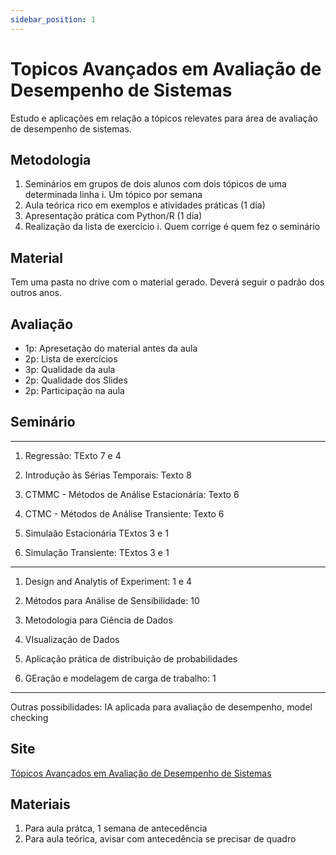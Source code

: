 ```yaml
---
sidebar_position: 1
---
```


# Topicos Avançados em Avaliação de Desempenho de Sistemas

Estudo e aplicações em relação a tópicos relevates para área de avaliação de desempenho de sistemas. 

## Metodologia

1. Seminários em grupos de dois alunos com dois tópicos de uma determinada linha
    i. Um tópico por semana
2. Aula teórica rico em exemplos e atividades práticas (1 dia)
3. Apresentação prática com Python/R (1 dia)
4. Realização da lista de exercício
    i. Quem corrige é quem fez o seminário

## Material

Tem uma pasta no drive com o material gerado.
Deverá seguir o padrão dos outros anos.

## Avaliação

- 1p: Apresetação do material antes da aula
- 2p: Lista de exercícios
- 3p: Qualidade da aula
- 2p: Qualidade dos Slides
- 2p: Participação na aula

## Seminário

---

1. Regressão: TExto 7 e 4
2. Introdução às Sérias Temporais: Texto 8

3. CTMMC - Métodos de Análise Estacionária: Texto 6
4. CTMC - Métodos de Análise Transiente: Texto 6

5. Simulaão Estacionária TExtos 3 e 1
6. Simulação Transiente: TExtos 3 e 1

---

1. Design and Analytis of Experiment: 1 e 4
2. Métodos para Análise de Sensibilidade: 10

3. Metodologia para Ciência de Dados
4. VIsualização de Dados

5. Aplicação prática de distribuição de probabilidades
6. GEração e modelagem de carga de trabalho: 1

---

Outras possibilidades: IA aplicada para avaliação de desempenho, model checking

## Site
[Tópicos Avançados em Avaliação de Desempenho de Sistemas](https://www.cin.ufpe.br/~eagt/in1160)

## Materiais

1. Para aula prátca, 1 semana de antecedência
2. Para aula teórica, avisar com antecedência se precisar de quadro